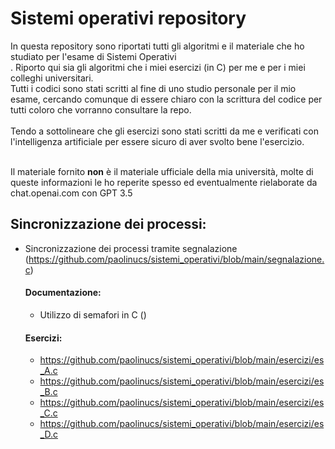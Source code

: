 # Sistemi operativi repository

In questa repository sono riportati tutti gli algoritmi e il materiale che ho studiato per l'esame di Sistemi Operativi<br>.
Riporto qui sia gli algoritmi che i miei esercizi (in C) per me e per i miei colleghi universitari.
<br>
Tutti i codici sono stati scritti al fine di uno studio personale per il mio esame, cercando comunque di essere chiaro con la scrittura del codice per tutti coloro che vorranno consultare la repo.<br><br>
Tendo a sottolineare che gli esercizi sono stati scritti da me e verificati con l'intelligenza artificiale per essere sicuro di aver svolto bene l'esercizio.<br><br>

Il materiale fornito **non** è il materiale ufficiale della mia università, molte di queste informazioni le ho reperite spesso ed eventualmente rielaborate da chat.openai.com con GPT 3.5

## Sincronizzazione dei processi:
- Sincronizzazione dei processi tramite segnalazione (https://github.com/paolinucs/sistemi_operativi/blob/main/segnalazione.c)
  #### Documentazione:
  - Utilizzo di semafori in C ()
  #### Esercizi:
  - https://github.com/paolinucs/sistemi_operativi/blob/main/esercizi/es_A.c
  - https://github.com/paolinucs/sistemi_operativi/blob/main/esercizi/es_B.c
  - https://github.com/paolinucs/sistemi_operativi/blob/main/esercizi/es_C.c
  - https://github.com/paolinucs/sistemi_operativi/blob/main/esercizi/es_D.c

